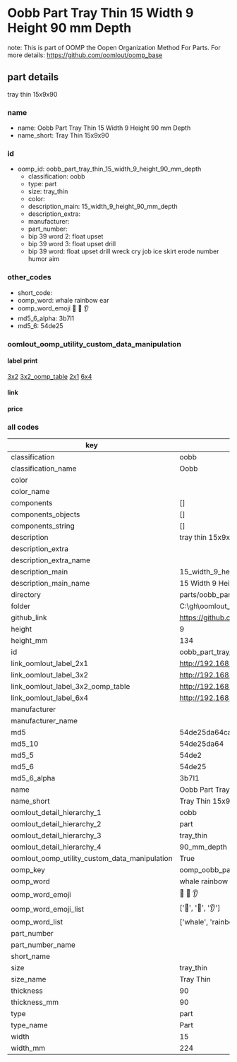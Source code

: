 # Oobb Part Tray Thin 15 Width 9 Height 90 mm Depth  

note: This is part of OOMP the Oopen Organization Method For Parts. For more details: https://github.com/oomlout/oomp_base

##  part details
  



tray thin 15x9x90



### name
* name: Oobb Part Tray Thin 15 Width 9 Height 90 mm Depth
* name_short: Tray Thin 15x9x90 
### id
* oomp_id: oobb_part_tray_thin_15_width_9_height_90_mm_depth
  * classification: oobb
  * type: part
  * size: tray_thin
  * color: 
  * description_main: 15_width_9_height_90_mm_depth
  * description_extra: 
  * manufacturer: 
  * part_number: 
  * bip 39 word 2: float upset
  * bip 39 word 3: float upset drill
  * bip 39 word: float upset drill wreck cry job ice skirt erode number humor aim

### other_codes
* short_code: 
* oomp_word: whale rainbow ear
* oomp_word_emoji :whale: :rainbow: :ear:
* md5_6_alpha: 3b7l1
* md5_6: 54de25






### oomlout_oomp_utility_custom_data_manipulation
#### label print
[3x2](http://192.168.1.245:1112/?label=oomp%203b7l1)
[3x2_oomp_table](http://192.168.1.108:1112/?label=oomp%203b7l1)
[2x1](http://192.168.1.242:1112/?label=oomp%203b7l1)
[6x4](http://192.168.1.55:1112/?label=oomp%203b7l1)    

#### link

                              

#### price







### all codes 
| key | value |  
| --- | --- |  
| classification | oobb |  
| classification_name | Oobb |  
| color |  |  
| color_name |  |  
| components | [] |  
| components_objects | [] |  
| components_string | [] |  
| description | tray thin 15x9x90 |  
| description_extra |  |  
| description_extra_name |  |  
| description_main | 15_width_9_height_90_mm_depth |  
| description_main_name | 15 Width 9 Height 90 mm Depth |  
| directory | parts/oobb_part_tray_thin_15_width_9_height_90_mm_depth |  
| folder | C:\gh\oomlout_oobb_version_4_generated_parts\parts\oobb_part_tray_thin_15_width_9_height_90_mm_depth |  
| github_link | https://github.com/oomlout/oomlout_oomp_part_src/tree/main/parts/oobb_part_tray_thin_15_width_9_height_90_mm_depth |  
| height | 9 |  
| height_mm | 134 |  
| id | oobb_part_tray_thin_15_width_9_height_90_mm_depth |  
| link_oomlout_label_2x1 | http://192.168.1.242:1112/?label=oomp%203b7l1 |  
| link_oomlout_label_3x2 | http://192.168.1.245:1112/?label=oomp%203b7l1 |  
| link_oomlout_label_3x2_oomp_table | http://192.168.1.108:1112/?label=oomp%203b7l1 |  
| link_oomlout_label_6x4 | http://192.168.1.55:1112/?label=oomp%203b7l1 |  
| manufacturer |  |  
| manufacturer_name |  |  
| md5 | 54de25da64caae05e01a9fe285fbcac9 |  
| md5_10 | 54de25da64 |  
| md5_5 | 54de2 |  
| md5_6 | 54de25 |  
| md5_6_alpha | 3b7l1 |  
| name | Oobb Part Tray Thin 15 Width 9 Height 90 mm Depth |  
| name_short | Tray Thin 15x9x90  |  
| oomlout_detail_hierarchy_1 | oobb |  
| oomlout_detail_hierarchy_2 | part |  
| oomlout_detail_hierarchy_3 | tray_thin |  
| oomlout_detail_hierarchy_4 | 90_mm_depth |  
| oomlout_oomp_utility_custom_data_manipulation | True |  
| oomp_key | oomp_oobb_part_tray_thin_15_width_9_height_90_mm_depth |  
| oomp_word | whale rainbow ear |  
| oomp_word_emoji | :whale: :rainbow: :ear: |  
| oomp_word_emoji_list | [':whale:', ':rainbow:', ':ear:'] |  
| oomp_word_list | ['whale', 'rainbow', 'ear'] |  
| part_number |  |  
| part_number_name |  |  
| short_name |  |  
| size | tray_thin |  
| size_name | Tray Thin |  
| thickness | 90 |  
| thickness_mm | 90 |  
| type | part |  
| type_name | Part |  
| width | 15 |  
| width_mm | 224 |  

